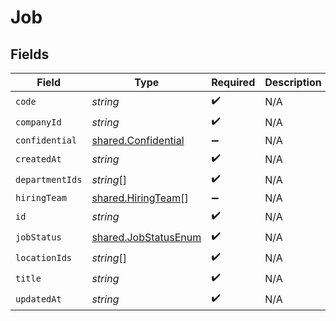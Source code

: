 # Job


## Fields

| Field                                                               | Type                                                                | Required                                                            | Description                                                         |
| ------------------------------------------------------------------- | ------------------------------------------------------------------- | ------------------------------------------------------------------- | ------------------------------------------------------------------- |
| `code`                                                              | *string*                                                            | :heavy_check_mark:                                                  | N/A                                                                 |
| `companyId`                                                         | *string*                                                            | :heavy_check_mark:                                                  | N/A                                                                 |
| `confidential`                                                      | [shared.Confidential](../../../sdk/models/shared/confidential.md)   | :heavy_minus_sign:                                                  | N/A                                                                 |
| `createdAt`                                                         | *string*                                                            | :heavy_check_mark:                                                  | N/A                                                                 |
| `departmentIds`                                                     | *string*[]                                                          | :heavy_check_mark:                                                  | N/A                                                                 |
| `hiringTeam`                                                        | [shared.HiringTeam](../../../sdk/models/shared/hiringteam.md)[]     | :heavy_minus_sign:                                                  | N/A                                                                 |
| `id`                                                                | *string*                                                            | :heavy_check_mark:                                                  | N/A                                                                 |
| `jobStatus`                                                         | [shared.JobStatusEnum](../../../sdk/models/shared/jobstatusenum.md) | :heavy_check_mark:                                                  | N/A                                                                 |
| `locationIds`                                                       | *string*[]                                                          | :heavy_check_mark:                                                  | N/A                                                                 |
| `title`                                                             | *string*                                                            | :heavy_check_mark:                                                  | N/A                                                                 |
| `updatedAt`                                                         | *string*                                                            | :heavy_check_mark:                                                  | N/A                                                                 |